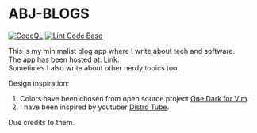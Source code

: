 # ABJ-BLOGS  
[![CodeQL](https://github.com/AbhJ/abj-blogs/actions/workflows/codeql-analysis.yml/badge.svg)](https://github.com/AbhJ/abj-blogs/actions/workflows/codeql-analysis.yml)
[![Lint Code Base](https://github.com/AbhJ/abj-blogs/actions/workflows/super-linter.yml/badge.svg)](https://github.com/AbhJ/abj-blogs/actions/workflows/super-linter.yml)  
  
This is my minimalist blog app where I write about tech and software.  
The app has been hosted at: [Link](https://abhj.github.io/abj-blogs).  
Sometimes I also write about other nerdy topics too.  
  
Design inspiration:  
1. Colors have been chosen from open source project [One Dark for Vim](https://github.com/joshdick/onedark.vim).
2. I have been inspired by youtuber [Distro Tube](https://distrotube.com).  

Due credits to them.
